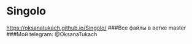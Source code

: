 # Singolo
https://oksanatukach.github.io/Singolo/
###Все файлы в ветке master
###Мой telegram: @OksanaTukach
